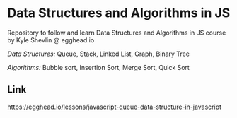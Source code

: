 # Data Structures and Algorithms in JS
Repository to follow and learn Data Structures and Algorithms in JS course by Kyle Shevlin @ egghead.io

*Data Structures:* Queue, Stack, Linked List, Graph, Binary Tree

*Algorithms:* Bubble sort, Insertion Sort, Merge Sort, Quick Sort

## Link
https://egghead.io/lessons/javascript-queue-data-structure-in-javascript
